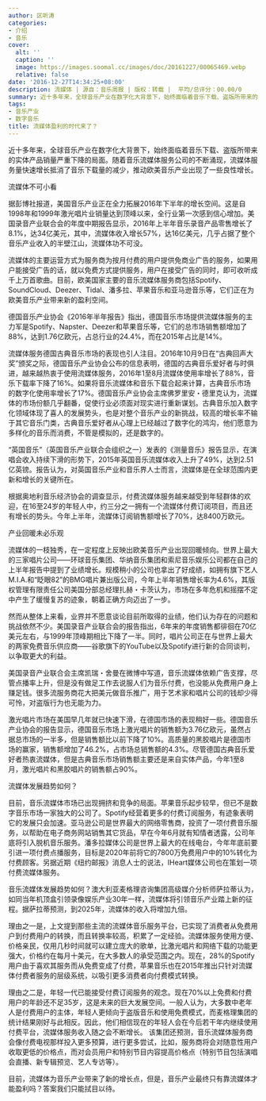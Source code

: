 ```yaml
---
author: 区听涛
categories:
- 介绍
- 音乐
cover:
  alt: ''
  caption: ''
  image: https://images.soomal.cc/images/doc/20161227/00065469.webp
  relative: false
date: '2016-12-27T14:34:25+08:00'
description: 流媒体 | 源自：音乐周报 | 版权：转载 |  平均/总评分：00.00/0
summary: 近十多年来，全球音乐产业在数字化大背景下，始终面临着音乐下载、盗版所带来的实体产品销量严重下降的局面。随着音乐流媒体服务公司的不断涌现，流媒体服务量快速增长抵消了音乐下载量的减少，推动欧美音乐产业出现了一些良性增长……
tags:
- 音乐产业
- 数字音乐
title: 流媒体盈利的时代来了？
---
```


近十多年来，全球音乐产业在数字化大背景下，始终面临着音乐下载、盗版所带来的实体产品销量严重下降的局面。随着音乐流媒体服务公司的不断涌现，流媒体服务量快速增长抵消了音乐下载量的减少，推动欧美音乐产业出现了一些良性增长。

流媒体不可小看

据彭博社报道，美国音乐产业正在全力拓展2016年下半年的增长空间。这是自1998年和1999年激光唱片业销量达到顶峰以来，全行业第一次感到信心增加。美国录音产业联合会的年度中期报告显示，2016年上半年音乐录音产品零售增长了8.1%，达34亿美元，其中，流媒体收入增长57%，达16亿美元，几乎占据了整个音乐产业收入的半壁江山，流媒体功不可没。

流媒体的主要运营方式为服务商为按月付费的用户提供免商业广告的服务，如果用户能接受广告的话，就以免费方式提供服务，用户在接受广告的同时，即可收听成千上万首歌曲。目前，欧美国家主要的音乐流媒体服务商包括Spotify、SoundCloud、Deezer、Tidal、潘多拉、苹果音乐和亚马逊音乐等，它们正在为欧美音乐产业带来新的盈利空间。

德国音乐产业协会《2016年半年报告》指出，德国音乐市场提供流媒体服务的主力军是Spotify、Napster、Deezer和苹果音乐等，它们的总市场销售额增加了88%，达到1.76亿欧元，占总行业的24.4%，而在2015年占比是14%。

流媒体服务德国古典音乐市场的表现也引人注目。2016年10月9日在“古典回声大奖”颁奖之际，德国音乐产业协会公布的信息表明，德国的古典音乐爱好者与时俱进，越来越热衷于使用流媒体服务，2016年1至8月流媒体使用率增长了88%，音乐下载率下降了16%。如果将音乐流媒体和音乐下载合起来计算，古典音乐市场的数字化使用率增长了17%。德国音乐产业协会主席佛罗里安・德里克认为，流媒体的市场份额几乎翻番，促使行业必须面对现实进行重新谋划。古典音乐加入数字化领域体现了喜人的发展势头，也是对整个音乐产业的新挑战，较高的增长率不输于其它音乐门类，古典音乐爱好者从心理上已经越过了数字化的鸿沟，他们愿意为多样化的音乐而消费，不管是模拟的，还是数字的。

“英国音乐”（英国音乐产业联合会组织之一）发表的《测量音乐》报告显示，在演唱会收入持续下滑的形势下，2015年英国音乐流媒体收入上升了49%，达到2.51亿英镑。报告认为，对英国音乐产业和音乐界人士而言，流媒体是在全球范围内更新和增长的关键所在。

根据奥地利音乐经济协会的调查显示，付费流媒体服务越来越受到年轻群体的欢迎，在16至24岁的年轻人中，约三分之一拥有一个流媒体付费订阅项目，而且还有增长的势头。今年上半年，流媒体订阅销售额增长了70%，达8400万欧元。

产业回暖未必乐观

流媒体的一枝独秀，在一定程度上反映出欧美音乐产业出现回暖倾向。世界上最大的三家唱片公司――环球音乐集团、华纳音乐集团和索尼音乐娱乐公司都在自己的上半年报告中提到了业绩增长。规模稍小的公司也拿出了好成绩，如拥有旗下艺人M.I.A.和“眨眼82”的BMG唱片兼出版公司，今年上半年销售增长率为4.6%，其版权管理有限责任公司美国分部总经理扎赫・卡茨认为，市场在多年危机和摇摆不定中产生了缓慢复苏的迹象，朝着正确方向迈出了一步。

然而从整体上来看，业界并不愿意谈论目前所取得的业绩，他们认为存在的问题和挑战依然不少。美国录音产业联合会的报告指出，6年来的年度销售都徘徊在70亿美元左右，与1999年顶峰期相比下降了一半。同时，唱片公司正在与世界上最大的两家免费音乐供应商――谷歌旗下的YouTube以及Spotify进行新的合同谈判，以争取更大的利益。

美国录音产业联合会主席凯瑞・舍曼在微博中写道，音乐流媒体依赖广告支撑，尽管点播率上升，但是没有做足工作去说服人们为音乐付费，也没能从免费用户身上赚足钱。很多流服务商花大把美元做音乐推广，用于艺术家和唱片公司的钱却少得可怜，对盗版行为也无能为力。

激光唱片市场在美国早几年就已快速下滑，在德国市场的表现稍好一些。德国音乐产业协会的报告显示，德国音乐市场上激光唱片的销售额为3.76亿欧元，虽然占据总市场的一半多，但是销售额比以前下降了10%。高质量的黑胶唱片是德国市场的赢家，销售额增加了46.2%，占市场总销售额的4.3%。尽管德国古典音乐爱好者热衷流媒体，但是古典音乐市场销售额主要还是来自实体产品，今年1至8月，激光唱片和黑胶唱片的销售额占90%。

流媒体发展趋势如何？

目前，音乐流媒体市场已出现拥挤和竞争的局面。苹果音乐起步较早，但已不是数字音乐市场一家独大的公司了。Spotify经营着更多的付费订阅服务，有迹象表明它的发展只会加速。亚马逊公司是世界最大的网络零售商，投资了一项付费音乐服务，以帮助在电子商务网站销售其它货品，早在今年6月就有知情者透露，公司年底将引入脱机音乐服务。潘多拉媒体公司是世界上最大的在线电台，今年年底前要引进一项付费点播服务，目标是2020年前将它的7800万免费用户中的10%转化为付费顾客。另据近期《纽约邮报》消息人士的说法，IHeart媒体公司也在策划一项付费流媒体服务。

音乐流媒体发展趋势如何？澳大利亚麦格理咨询集团高级媒介分析师萨拉蒂认为，如同当年机顶盒引领录像娱乐产业30年一样，流媒体将引领音乐产业踏上新的征程。据萨拉蒂预测，到2025年，流媒体的收入将增加九倍。

理由之一是，上文提到那些主流的流媒体音乐服务平台，已实现了消费者从免费用户到付费用户的转换，而且转换率较高，积累了一定经验。流媒体服务使用方便、价格亲民，仅用几秒时间就可以建立庞大的歌单，比激光唱片和网络下载的功能更强大，价格约在每月十美元，在大多数人的承受范围之内。现在，28%的Spotify用户由于喜欢其服务而从免费变成了付费，苹果音乐也在2015年推出只针对流媒体付费者服务的层级系统，以吸引更多消费者向付费模式转换。

理由之二是，年轻一代已能接受付费订阅服务的观念。现在70%以上免费和付费用户的年龄还不足35岁，这是未来的巨大发展空间。一般人认为，大多数中老年人是付费用户的主体，年轻人更倾向于盗版音乐和使用免费模式，而麦格理集团的统计结果刚好与此相反。因此，他们相信现在的年轻人会在今后若干年内继续使用付费平台，流媒体服务收入随之会不断增长。
该集团还预测，音乐流媒体服务商会像付费电视那样投入更多预算，进行更多尝试，比如，服务商将会对随意性用户收取更低的价格点，而对会员用户和特别节目内容提高价格点（特别节目包括演唱会直播、新专辑预览、艺人专访等）。

目前，流媒体为音乐产业带来了新的增长点，但是，音乐产业最终只有靠流媒体才能盈利吗？答案我们只能拭目以待。